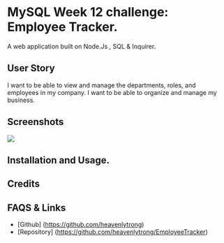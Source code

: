 # MySQL Week 12 challenge: Employee Tracker. 

A web application built on Node.Js , SQL & Inquirer. 

## User Story 
I want to be able to view and manage the departments, roles, and employees in my company.
I want to be able to organize and manage my business. 

## Screenshots 
![](./)
## Installation and Usage.

## Credits

## FAQS & Links

- [Github] (https://github.com/heavenlytrong)
- [Repository] (https://github.com/heavenlytrong/EmployeeTracker)